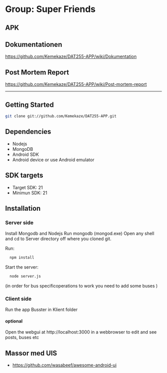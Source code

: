 # Group: Super Friends

## APK

## Dokumentationen
https://github.com/Kemekaze/DAT255-APP/wiki/Dokumentation
## Post Mortem Report
https://github.com/Kemekaze/DAT255-APP/wiki/Post-mortem-report

***

## Getting Started
```bash
git clone git://github.com/Kemekaze/DAT255-APP.git
```
## Dependencies
* Nodejs
* MongoDB
* Android SDK
* Android device or use Android emulator

## SDK targets
* Target SDK: 21
* Minimun SDK: 21

## Installation
### Server side 
Install Mongodb and Nodejs
Run mongodb (mongod.exe)
Open any shell and cd to Server directory off where you cloned git.

Run:
```bash
  npm install
```
Start the server:
```bash
  node server.js
```
(in order for bus specificoperations to work you need to add some buses )
### Client side 
Run the app Busster in Klient folder
#### optional
Open the webgui at http://localhost:3000 in a webbrowser to edit and see posts, buses etc


## Massor med UIS
* https://github.com/wasabeef/awesome-android-ui
